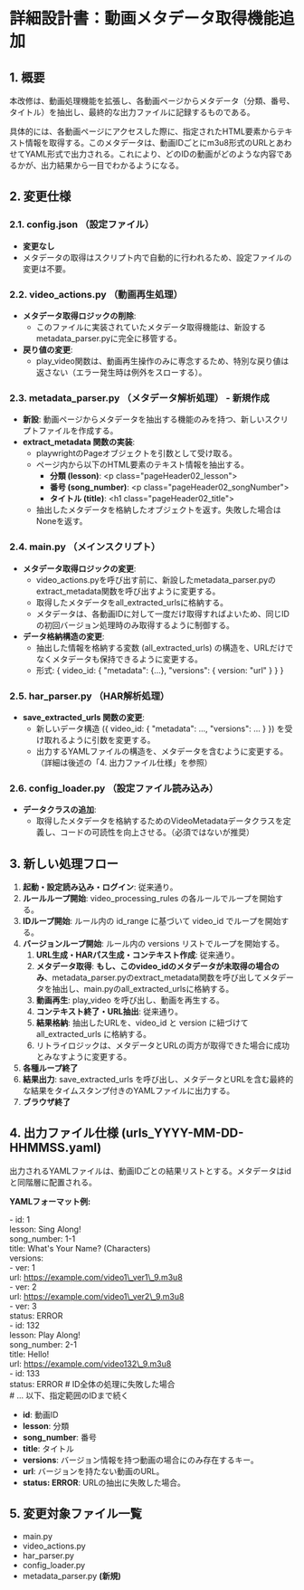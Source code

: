 # **詳細設計書：動画メタデータ取得機能追加**

## **1\. 概要**

本改修は、動画処理機能を拡張し、各動画ページからメタデータ（分類、番号、タイトル）を抽出し、最終的な出力ファイルに記録するものである。

具体的には、各動画ページにアクセスした際に、指定されたHTML要素からテキスト情報を取得する。このメタデータは、動画IDごとにm3u8形式のURLとあわせてYAML形式で出力される。これにより、どのIDの動画がどのような内容であるかが、出力結果から一目でわかるようになる。

## **2\. 変更仕様**

### **2.1. config.json （設定ファイル）**

* **変更なし**  
* メタデータの取得はスクリプト内で自動的に行われるため、設定ファイルの変更は不要。

### **2.2. video\_actions.py （動画再生処理）**

* **メタデータ取得ロジックの削除**:  
  * このファイルに実装されていたメタデータ取得機能は、新設するmetadata\_parser.pyに完全に移管する。  
* **戻り値の変更**:  
  * play\_video関数は、動画再生操作のみに専念するため、特別な戻り値は返さない（エラー発生時は例外をスローする）。

### **2.3. metadata\_parser.py （メタデータ解析処理） \- 新規作成**

* **新設**: 動画ページからメタデータを抽出する機能のみを持つ、新しいスクリプトファイルを作成する。  
* **extract\_metadata 関数の実装**:  
  * playwrightのPageオブジェクトを引数として受け取る。  
  * ページ内から以下のHTML要素のテキスト情報を抽出する。  
    * **分類 (lesson)**: \<p class="pageHeader02\_lesson"\>  
    * **番号 (song\_number)**: \<p class="pageHeader02\_songNumber"\>  
    * **タイトル (title)**: \<h1 class="pageHeader02\_title"\>  
  * 抽出したメタデータを格納したオブジェクトを返す。失敗した場合はNoneを返す。

### **2.4. main.py （メインスクリプト）**

* **メタデータ取得ロジックの変更**:  
  * video\_actions.pyを呼び出す前に、新設したmetadata\_parser.pyのextract\_metadata関数を呼び出すように変更する。  
  * 取得したメタデータをall\_extracted\_urlsに格納する。  
  * メタデータは、各動画IDに対して一度だけ取得すればよいため、同じIDの初回バージョン処理時のみ取得するように制御する。  
* **データ格納構造の変更**:  
  * 抽出した情報を格納する変数 (all\_extracted\_urls) の構造を、URLだけでなくメタデータも保持できるように変更する。  
  * 形式: { video\_id: { "metadata": {...}, "versions": { version: "url" } } }

### **2.5. har\_parser.py （HAR解析処理）**

* **save\_extracted\_urls 関数の変更**:  
  * 新しいデータ構造 ({ video\_id: { "metadata": ..., "versions": ... } }) を受け取れるように引数を変更する。  
  * 出力するYAMLファイルの構造を、メタデータを含むように変更する。（詳細は後述の「4. 出力ファイル仕様」を参照）

### **2.6. config\_loader.py （設定ファイル読み込み）**

* **データクラスの追加**:  
  * 取得したメタデータを格納するためのVideoMetadataデータクラスを定義し、コードの可読性を向上させる。（必須ではないが推奨）

## **3\. 新しい処理フロー**

1. **起動・設定読み込み・ログイン**: 従来通り。  
2. **ルールループ開始**: video\_processing\_rules の各ルールでループを開始する。  
3. **IDループ開始**: ルール内の id\_range に基づいて video\_id でループを開始する。  
4. **バージョンループ開始**: ルール内の versions リストでループを開始する。  
   1. **URL生成・HARパス生成・コンテキスト作成**: 従来通り。  
   2. **メタデータ取得**: **もし、このvideo\_idのメタデータが未取得の場合のみ**、metadata\_parser.pyのextract\_metadata関数を呼び出してメタデータを抽出し、main.pyのall\_extracted\_urlsに格納する。  
   3. **動画再生**: play\_video を呼び出し、動画を再生する。  
   4. **コンテキスト終了・URL抽出**: 従来通り。  
   5. **結果格納**: 抽出したURLを、video\_id と version に紐づけて all\_extracted\_urls に格納する。  
   6. リトライロジックは、メタデータとURLの両方が取得できた場合に成功とみなすように変更する。  
5. **各種ループ終了**  
6. **結果出力**: save\_extracted\_urls を呼び出し、メタデータとURLを含む最終的な結果をタイムスタンプ付きのYAMLファイルに出力する。  
7. **ブラウザ終了**

## **4\. 出力ファイル仕様 (urls\_YYYY-MM-DD-HHMMSS.yaml)**

出力されるYAMLファイルは、動画IDごとの結果リストとする。メタデータはidと同階層に配置される。

**YAMLフォーマット例:**

\- id: 1  
  lesson: Sing Along\!  
  song\_number: 1-1  
  title: What's Your Name? (Characters)  
  versions:  
  \- ver: 1  
    url: https://example.com/video1\_ver1\_9.m3u8  
  \- ver: 2  
    url: https://example.com/video1\_ver2\_9.m3u8  
  \- ver: 3  
    status: ERROR  
\- id: 132  
  lesson: Play Along\!  
  song\_number: 2-1  
  title: Hello\!  
  url: https://example.com/video132\_9.m3u8  
\- id: 133  
  status: ERROR \# ID全体の処理に失敗した場合  
\# ... 以下、指定範囲のIDまで続く

* **id**: 動画ID  
* **lesson**: 分類  
* **song\_number**: 番号  
* **title**: タイトル  
* **versions**: バージョン情報を持つ動画の場合にのみ存在するキー。  
* **url**: バージョンを持たない動画のURL。  
* **status: ERROR**: URLの抽出に失敗した場合。

## **5\. 変更対象ファイル一覧**

* main.py  
* video\_actions.py  
* har\_parser.py  
* config\_loader.py  
* metadata\_parser.py **(新規)**